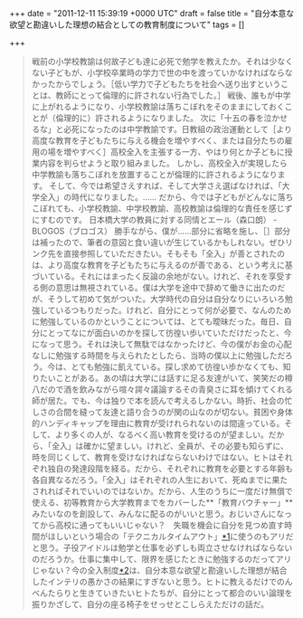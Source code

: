 
+++
date = "2011-12-11 15:39:19 +0000 UTC"
draft = false
title = "自分本意な欲望と勘違いした理想の結合としての教育制度について"
tags = []

+++
>戦前の小学校教諭は何故子ども達に必死で勉学を教えたか。それは少なくない子どもが、小学校卒業時の学力で世の中を渡っていかなければならなかったからでしょう。［低い学力で子どもたちを社会へ送り出すということは、教師にとって倫理的に許されない行為でした。］
戦後、誰もが中学に上がれるようになり、小学校教諭は落ちこぼれをそのままにしておくことが（倫理的に）許されるようになりました。
次に「十五の春を泣かせるな」と必死になったのは中学教諭です。日教組の政治運動として［より高度な教育を子どもたちに与える機会を増やすべく、または自分たちの雇用の場を増やすべく］高校全入を主張する一方、やはり何とか子どもに授業内容を判らせようと取り組みました。
しかし、高校全入が実現したら中学教諭も落ちこぼれを放置することが倫理的に許されるようになります。
そして、今では希望さえすれば、そして大学さえ選ばなければ、「大学全入」の時代になりました。……
だから、今では子どもがどんなに落ちこぼれても、小学校教諭、中学校教諭、高校教諭は倫理的な責任を感じずにすむのです。
日本橋大学の教員に対する同情とエール（森口朗） - BLOGOS（ブロゴス）
勝手ながら、僕が……部分に省略を施し、［］部分は補ったので、筆者の意図と食い違いが生じているかもしれない。ぜひリンク先を直接参照していただきたい。そもそも「全入」が善とされたのは、より高度な教育を子どもたちに与えるのが善である、という考えに基づいている。それにはまったく反論の余地がない。けれど、それを享受する側の意思は無視されている。僕は大学を途中で辞めて働きに出たのだが、そうして初めて気がついた。大学時代の自分は自分なりにいろいろ勉強しているつもりだった。けれど、自分にとって何が必要で、なんのために勉強しているのかということについては、とても曖昧だった。毎日、自分にとってなにが面白いのかを探して彷徨い歩いていただけだったと、今になって思う。それは決して無駄ではなかったけど、今の僕がお金の心配なしに勉強する時間を与えられたとしたら、当時の僕以上に勉強しただろう。今は、とても勉強に飢えている。探し求めて彷徨い歩かなくても、知りたいことがある。あの頃は大学には話すに足る友達がいて、笑笑だの樽八だので酒を飲みながら喧々諤々議論するその青臭さに耳を傾けてくれる師が居た。でも、今は独りで本を読んで考えるしかない。時折、社会の忙しさの合間を縫って友達と語り合うのが関の山なのが切ない。貧困や身体的ハンディキャップを理由に教育が受けれられないのは間違っている。そして、より多くの人が、なるべく高い教育を受けるのが望ましい。だから、「全入」は確かに望ましい。けれど、全員が、その必要も知らずに、時を同じくして、教育を受けなければならないわけではない。ヒトはそれぞれ独自の発達段階を経る。だから、それぞれに教育を必要とする年齢も各自異なるだろう。「全入」はそれぞれの人生において、死ぬまでに果たされればそれでいいのではないか。だから、人生のうちに一度だけ無償で使える、初等教育から大学教育までをカバーした**「教育バウチャー」**みたいなのを創設して、みんなに配るのがいいと思う。おじいさんになってから高校に通ってもいいじゃない？　失職を機会に自分を見つめ直す時間がほしいという場合の「テクニカルタイムアウト」<a href="#fn1" title="バレーボールの">*1</a>に使うのもアリだと思う。子役アイドルは勉学と仕事を必ずしも両立させなければならないのだろうか。仕事に集中して、限界を感じたときに勉強するのだってアリじゃない？今の全入制度<a href="#fn2" title="法律で作られた制度ではないが、社会的な事情でそれが当たり前とされている">*2</a>は、自分本意な欲望と勘違いした理想が結合したインテリの愚かさの結果にすぎないと思う。ヒトに教えるだけでのんべんたらりと生きていきたいヒトたちが、自分にとって都合のいい論理を振りかざして、自分の座る椅子をせっせとこしらえただけの話だ。



